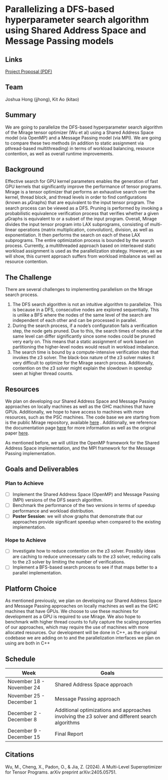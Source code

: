 # Parallelizing a DFS-based hyperparameter search algorithm using Shared Address Space and Message Passing models

## Links
[Project Proposal (PDF)](./proposal.pdf)

## Team
Joshua Hong (jjhong), Kit Ao (kitao)

## Summary

We are going to parallelize the DFS-based hyperparameter search algorithm of the Mirage tensor optimizer (Wu et al) using a Shared Address Space model (via OpenMP) and a Message Passing model (via MPI). We are going to compare these two methods (in addition to static assignment via pthread-based multithreading) in terms of workload balancing, resource contention, as well as overall runtime improvements.

## Background

Effective search for GPU kernel parameters enables the generation of fast GPU kernels that significantly improve the performance of tensor programs. Mirage is a tensor optimizer that performs an exhaustive search over the kernel, thread block, and thread levels in order to find configurations (known as 𝜇Graphs) that are equivalent to the input tensor program. The search process can be viewed as a DFS. Pruning is performed by invoking a probabilistic equivalence verification process that verifies whether a given 𝜇Graphs is equivalent to or a subset of the input program. Overall, Mirage divides the input tensor program into LAX subprograms, consisting of multi-linear operations (matrix multiplication, convolution), division, as well as exponentiation. It then performs the search on each of these LAX subprograms. The entire optimization process is bounded by the search process. Currently, a multithreaded approach based on interleaved static workload assignment is used as the parallelization strategy. However, as we will show, this current approach suffers from workload imbalance as well as resource contention.

## The Challenge
There are several challenges to implementing parallelism on the Mirage search process.
1. The DFS search algorithm is not an intuitive algorithm to parallelize. This is because in a DFS, consecutive nodes are explored sequentially. This is unlike a BFS where the nodes of the same level of the search are independent of each other and can be processed in parallel.
2. During the search process, if a node’s configuration fails a verification step, the node gets pruned. Due to this, the search times of nodes at the same level can differ significantly since some nodes could be pruned very early on. This means that a static assignment of work based on partitioning the higher-level nodes would result in workload imbalance.
3. The search time is bound by a compute-intensive verification step that invokes the z3 solver. The black-box nature of the z3 solver makes it very difficult to optimize for the Mirage search process. Additionally, contention on the z3 solver might explain the slowdown in speedup seen at higher thread counts.

## Resources

We plan on developing our Shared Address Space and Message Passing approaches on locally machines as well as the GHC machines that have GPUs. Additionally, we hope to have access to machines with more resources, such as the PSC machines. The code base we are starting from is the public Mirage repository, available [here](https://github.com/mirage-project/mirage) . Additionally, we reference the documentation page [here](https://mirage-project.readthedocs.io/en/latest/transpiler.html)  for more information as well as the original paper [here](https://arxiv.org/pdf/2405.05751). 

As mentioned before, we will utilize the OpenMP framework for the Shared Address Space implementation, and the MPI framework for the Message Passing implementation.

## Goals and Deliverables

### Plan to Achieve
- [ ] Implement the Shared Address Space (OpenMP) and Message Passing (MPI) versions of the DFS search algorithm.
- [ ] Benchmark the performance of the two versions in terms of speedup performance and workload distribution.
- [ ] **Poster Session**: we will show graphs that demonstrate that our approaches provide significant speedup when compared to the existing implementation. 

### Hope to Achieve
- [ ] Investigate how to reduce contention on the z3 solver. Possibly ideas are caching to reduce unnecessary calls to the z3 solver, reducing calls to the z3 solver by limiting the number of verifications.
- [ ] Implement a BFS-based search process to see if that maps better to a parallel implementation.

## Platform Choice

As mentioned previously, we plan on developing our Shared Address Space and Message Passing approaches on locally machines as well as the GHC machines that have GPUs. We choose to use these machines for development as a GPU is required to use Mirage. We also hope to benchmark with higher thread counts to fully capture the scaling properties of our approaches, which may require the use of machines with more allocated resources. Our development will be done in C++, as the original codebase we are adding on to and the parallelization interfaces we plan on using are both in C++

## Schedule

| Week | Goals |
|--------------------|------|
|November 18 - November 24          | Shared Address Space approach | 
|November 25 - December 1          | Message Passing approach |
|December 2 - December 8           | Additional optimizations and approaches involving the z3 solver and different search algorithms |
|December 9 - December 15         | Final Report |

## Citations

Wu, M., Cheng, X., Padon, O., & Jia, Z. (2024). A Multi-Level Superoptimizer for Tensor Programs. arXiv preprint arXiv:2405.05751.
